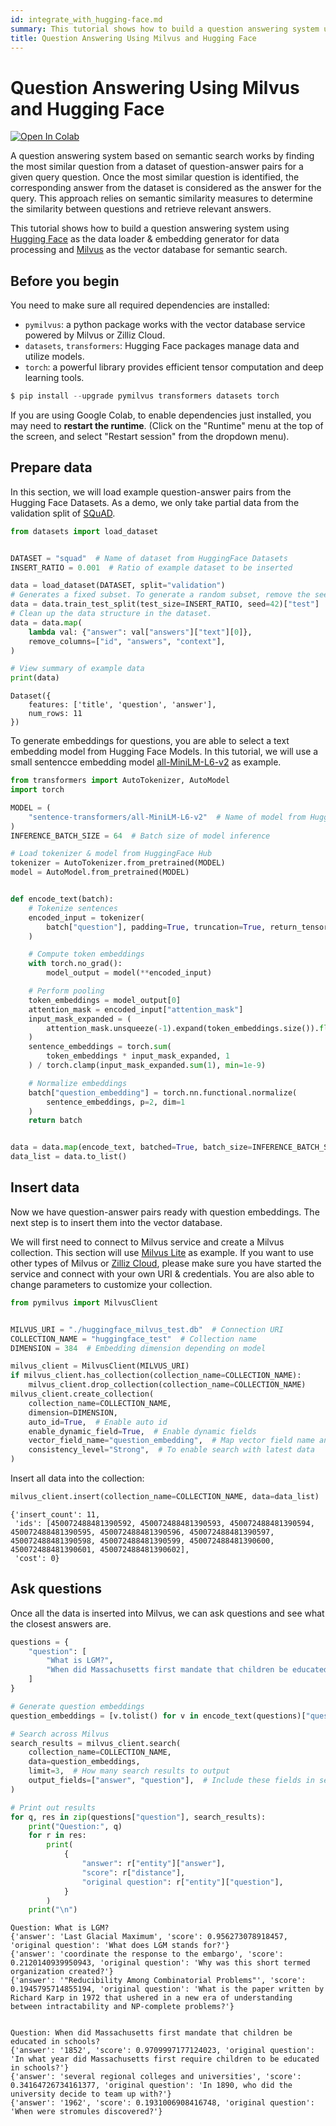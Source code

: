 ```yaml
---
id: integrate_with_hugging-face.md
summary: This tutorial shows how to build a question answering system using Hugging Face as the data loader & embedding generator for data processing and Milvus as the vector database for semantic search.
title: Question Answering Using Milvus and Hugging Face
---
```


# Question Answering Using Milvus and Hugging Face

<a href="https://colab.research.google.com/github/milvus-io/bootcamp/blob/master/bootcamp/tutorials/integration/qa_with_milvus_and_hf.ipynb" target="_parent"><img src="https://colab.research.google.com/assets/colab-badge.svg" alt="Open In Colab"/></a>

A question answering system based on semantic search works by finding the most similar question from a dataset of question-answer pairs for a given query question. Once the most similar question is identified, the corresponding answer from the dataset is considered as the answer for the query. This approach relies on semantic similarity measures to determine the similarity between questions and retrieve relevant answers.

This tutorial shows how to build a question answering system using [Hugging Face](https://huggingface.co) as the data loader & embedding generator for data processing and [Milvus](https://milvus.io) as the vector database for semantic search.

## Before you begin

You need to make sure all required dependencies are installed:

- `pymilvus`: a python package works with the vector database service powered by Milvus or Zilliz Cloud.
- `datasets`, `transformers`: Hugging Face packages manage data and utilize models.
- `torch`: a powerful library provides efficient tensor computation and deep learning tools.


```python
$ pip install --upgrade pymilvus transformers datasets torch
```

<div class="alert note">

If you are using Google Colab, to enable dependencies just installed, you may need to **restart the runtime**. (Click on the "Runtime" menu at the top of the screen, and select "Restart session" from the dropdown menu).

</div>

## Prepare data

In this section, we will load example question-answer pairs from the Hugging Face Datasets. As a demo, we only take partial data from the validation split of [SQuAD](https://huggingface.co/datasets/rajpurkar/squad).


```python
from datasets import load_dataset


DATASET = "squad"  # Name of dataset from HuggingFace Datasets
INSERT_RATIO = 0.001  # Ratio of example dataset to be inserted

data = load_dataset(DATASET, split="validation")
# Generates a fixed subset. To generate a random subset, remove the seed.
data = data.train_test_split(test_size=INSERT_RATIO, seed=42)["test"]
# Clean up the data structure in the dataset.
data = data.map(
    lambda val: {"answer": val["answers"]["text"][0]},
    remove_columns=["id", "answers", "context"],
)

# View summary of example data
print(data)
```

    Dataset({
        features: ['title', 'question', 'answer'],
        num_rows: 11
    })


To generate embeddings for questions, you are able to select a text embedding model from Hugging Face Models. In this tutorial, we will use a small sentencce embedding model [all-MiniLM-L6-v2](https://huggingface.co/sentence-transformers/all-MiniLM-L6-v2) as example.


```python
from transformers import AutoTokenizer, AutoModel
import torch

MODEL = (
    "sentence-transformers/all-MiniLM-L6-v2"  # Name of model from HuggingFace Models
)
INFERENCE_BATCH_SIZE = 64  # Batch size of model inference

# Load tokenizer & model from HuggingFace Hub
tokenizer = AutoTokenizer.from_pretrained(MODEL)
model = AutoModel.from_pretrained(MODEL)


def encode_text(batch):
    # Tokenize sentences
    encoded_input = tokenizer(
        batch["question"], padding=True, truncation=True, return_tensors="pt"
    )

    # Compute token embeddings
    with torch.no_grad():
        model_output = model(**encoded_input)

    # Perform pooling
    token_embeddings = model_output[0]
    attention_mask = encoded_input["attention_mask"]
    input_mask_expanded = (
        attention_mask.unsqueeze(-1).expand(token_embeddings.size()).float()
    )
    sentence_embeddings = torch.sum(
        token_embeddings * input_mask_expanded, 1
    ) / torch.clamp(input_mask_expanded.sum(1), min=1e-9)

    # Normalize embeddings
    batch["question_embedding"] = torch.nn.functional.normalize(
        sentence_embeddings, p=2, dim=1
    )
    return batch


data = data.map(encode_text, batched=True, batch_size=INFERENCE_BATCH_SIZE)
data_list = data.to_list()
```

## Insert data

Now we have question-answer pairs ready with question embeddings. The next step is to insert them into the vector database.

We will first need to connect to Milvus service and create a Milvus collection. This section will use [Milvus Lite](https://milvus.io/docs/milvus_lite.md) as example. If you want to use other types of Milvus or [Zilliz Cloud](https://zilliz.com), please make sure you have started the service and connect with your own URI & credentials. You are also able to change parameters to customize your collection.


```python
from pymilvus import MilvusClient


MILVUS_URI = "./huggingface_milvus_test.db"  # Connection URI
COLLECTION_NAME = "huggingface_test"  # Collection name
DIMENSION = 384  # Embedding dimension depending on model

milvus_client = MilvusClient(MILVUS_URI)
if milvus_client.has_collection(collection_name=COLLECTION_NAME):
    milvus_client.drop_collection(collection_name=COLLECTION_NAME)
milvus_client.create_collection(
    collection_name=COLLECTION_NAME,
    dimension=DIMENSION,
    auto_id=True,  # Enable auto id
    enable_dynamic_field=True,  # Enable dynamic fields
    vector_field_name="question_embedding",  # Map vector field name and embedding column in dataset
    consistency_level="Strong",  # To enable search with latest data
)
```

Insert all data into the collection:


```python
milvus_client.insert(collection_name=COLLECTION_NAME, data=data_list)
```




    {'insert_count': 11,
     'ids': [450072488481390592, 450072488481390593, 450072488481390594, 450072488481390595, 450072488481390596, 450072488481390597, 450072488481390598, 450072488481390599, 450072488481390600, 450072488481390601, 450072488481390602],
     'cost': 0}



## Ask questions

Once all the data is inserted into Milvus, we can ask questions and see what the closest answers are.


```python
questions = {
    "question": [
        "What is LGM?",
        "When did Massachusetts first mandate that children be educated in schools?",
    ]
}

# Generate question embeddings
question_embeddings = [v.tolist() for v in encode_text(questions)["question_embedding"]]

# Search across Milvus
search_results = milvus_client.search(
    collection_name=COLLECTION_NAME,
    data=question_embeddings,
    limit=3,  # How many search results to output
    output_fields=["answer", "question"],  # Include these fields in search results
)

# Print out results
for q, res in zip(questions["question"], search_results):
    print("Question:", q)
    for r in res:
        print(
            {
                "answer": r["entity"]["answer"],
                "score": r["distance"],
                "original question": r["entity"]["question"],
            }
        )
    print("\n")
```

    Question: What is LGM?
    {'answer': 'Last Glacial Maximum', 'score': 0.956273078918457, 'original question': 'What does LGM stands for?'}
    {'answer': 'coordinate the response to the embargo', 'score': 0.2120140939950943, 'original question': 'Why was this short termed organization created?'}
    {'answer': '"Reducibility Among Combinatorial Problems"', 'score': 0.1945795714855194, 'original question': 'What is the paper written by Richard Karp in 1972 that ushered in a new era of understanding between intractability and NP-complete problems?'}
    
    
    Question: When did Massachusetts first mandate that children be educated in schools?
    {'answer': '1852', 'score': 0.9709997177124023, 'original question': 'In what year did Massachusetts first require children to be educated in schools?'}
    {'answer': 'several regional colleges and universities', 'score': 0.34164726734161377, 'original question': 'In 1890, who did the university decide to team up with?'}
    {'answer': '1962', 'score': 0.1931006908416748, 'original question': 'When were stromules discovered?'}
